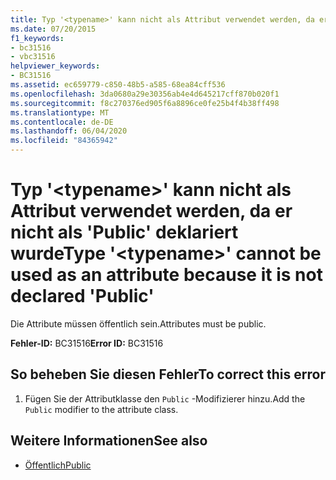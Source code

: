 ```yaml
---
title: Typ '<typename>' kann nicht als Attribut verwendet werden, da er nicht als 'Public' deklariert wurde
ms.date: 07/20/2015
f1_keywords:
- bc31516
- vbc31516
helpviewer_keywords:
- BC31516
ms.assetid: ec659779-c850-48b5-a585-68ea84cff536
ms.openlocfilehash: 3da0680a29e30356ab4e4d645217cff870b020f1
ms.sourcegitcommit: f8c270376ed905f6a8896ce0fe25b4f4b38ff498
ms.translationtype: MT
ms.contentlocale: de-DE
ms.lasthandoff: 06/04/2020
ms.locfileid: "84365942"
---
```

# <a name="type-typename-cannot-be-used-as-an-attribute-because-it-is-not-declared-public"></a><span data-ttu-id="5ab3a-102">Typ '\<typename>' kann nicht als Attribut verwendet werden, da er nicht als 'Public' deklariert wurde</span><span class="sxs-lookup"><span data-stu-id="5ab3a-102">Type '\<typename>' cannot be used as an attribute because it is not declared 'Public'</span></span>
<span data-ttu-id="5ab3a-103">Die Attribute müssen öffentlich sein.</span><span class="sxs-lookup"><span data-stu-id="5ab3a-103">Attributes must be public.</span></span>  
  
 <span data-ttu-id="5ab3a-104">**Fehler-ID:** BC31516</span><span class="sxs-lookup"><span data-stu-id="5ab3a-104">**Error ID:** BC31516</span></span>  
  
## <a name="to-correct-this-error"></a><span data-ttu-id="5ab3a-105">So beheben Sie diesen Fehler</span><span class="sxs-lookup"><span data-stu-id="5ab3a-105">To correct this error</span></span>  
  
1. <span data-ttu-id="5ab3a-106">Fügen Sie der Attributklasse den `Public` -Modifizierer hinzu.</span><span class="sxs-lookup"><span data-stu-id="5ab3a-106">Add the `Public` modifier to the attribute class.</span></span>  
  
## <a name="see-also"></a><span data-ttu-id="5ab3a-107">Weitere Informationen</span><span class="sxs-lookup"><span data-stu-id="5ab3a-107">See also</span></span>

- [<span data-ttu-id="5ab3a-108">Öffentlich</span><span class="sxs-lookup"><span data-stu-id="5ab3a-108">Public</span></span>](../language-reference/modifiers/public.md)

